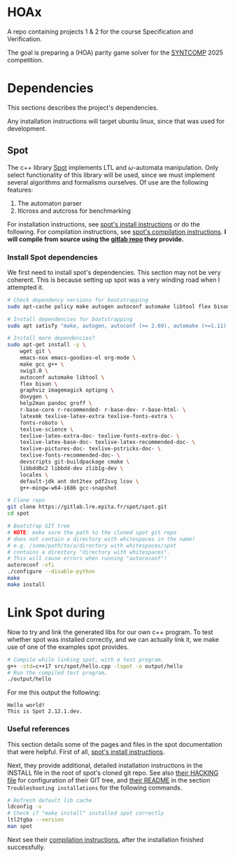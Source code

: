 # HOAx

A repo containing projects 1 & 2 for the course Specification and Verification.

The goal is preparing a (HOA) parity game solver for the [SYNTCOMP](https://www.syntcomp.org/) 2025 competition.

# Dependencies

This sections describes the project's dependencies.

Any installation instructions will target ubuntu linux, since that was used for development.

## Spot

The c++ library [Spot](https://spot.lre.epita.fr/index.html) implements LTL and $\omega$-automata manipulation. Only select functionality of this library will be used, since we must implement several algorithms and formalisms ourselves. Of use are the following features:
1) The automaton parser
2) ltlcross and autcross for benchmarking

For installation instructions, see [spot's install instructions](https://spot.lre.epita.fr/install.html#Debian) or do the following.
For compilation instructions, see [spot's compilation instructions](https://spot.lre.epita.fr/compile.html).
**I will compile from source using the [gitlab repo](https://gitlab.lre.epita.fr/spot/spot) they provide.**

### Install Spot dependencies

We first need to install spot's dependencies. This section may not be very coherent.
This is because setting up spot was a very winding road when I attempted it.

```sh
# Check dependency versions for bootstrapping
sudo apt-cache policy make autogen autoconf automake libtool flex bison emacs groff swig doxygen liblocale-gettext-perl imagemagick python3 ipython3 jupyter graphviz pdf2svg

# Install dependencies for bootstrapping
sudo apt satisfy "make, autogen, autoconf (>= 2.69), automake (>=1.11), libtool (>= 2.4), flex (>= 2.6), bison (>= 3.3), emacs (>= 24), groff (>= 1.20), swig (>= 4.0.1), doxygen (>= 1.4.0), liblocale-gettext-perl, imagemagick, python3 (>= 3.6), ipython3 (>= 2.3), jupyter (>= 4), graphviz, pdf2svg"

# Install more dependencies?
sudo apt-get install -y \
    wget git \
    emacs-nox emacs-goodies-el org-mode \
    make gcc g++ \
    swig3.0 \
    autoconf automake libtool \
    flex bison \
    graphviz imagemagick optipng \
    doxygen \
    help2man pandoc groff \
    r-base-core r-recommended- r-base-dev- r-base-html- \
    latexmk texlive-latex-extra texlive-fonts-extra \
    fonts-roboto \
    texlive-science \
    texlive-latex-extra-doc- texlive-fonts-extra-doc- \
    texlive-latex-base-doc- texlive-latex-recommended-doc- \
    texlive-pictures-doc- texlive-pstricks-doc- \
    texlive-fonts-recommended-doc- \
    devscripts git-buildpackage cmake \
    libbdd0c2 libbdd-dev zlib1g-dev \
    locales \
    default-jdk ant dot2tex pdf2svg lcov \
    g++-mingw-w64-i686 gcc-snapshot

# Clone repo
git clone https://gitlab.lre.epita.fr/spot/spot.git
cd spot

# Bootstrap GIT tree
# NOTE: make sure the path to the cloned spot git repo
# does not contain a directory with whitespaces in the name!
# e.g. /some/path/to/a/directory with whitespaces/spot
# contains a directory "directory with whitespaces".
# This will cause errors when running "autoreconf"!
autoreconf -vfi
./configure --disable-python
make
make install
```

# Link Spot during 

Now to try and link the generated libs for our own c++ program.
To test whether spot was installed correctly, and we can actually link it, we make use of one of the examples spot provides.

```sh
# Compile while linking spot, with a test program.
g++ -std=c++17 src/spot/hello.cpp -lspot -o output/hello
# Run the compiled test program.
./output/hello
```

For me this output the following:

    Hello world!
    This is Spot 2.12.1.dev.

### Useful references

This section details some of the pages and files in the spot documentation that were helpful.
First of all, [spot's install instructions](https://spot.lre.epita.fr/install.html#Debian).

Next, they provide additional, detailed installation instructions in the INSTALL file in the root of spot's cloned git repo. See also [their HACKING file](https://gitlab.lre.epita.fr/spot/spot/-/blob/next/HACKING) for configuration of their GIT tree, and [their README](https://gitlab.lre.epita.fr/spot/spot/-/blob/next/README) in the section `Troubleshooting installations` for the following commands.

```sh
# Refresh default lib cache
ldconfig -v
# Check if "make install" installed spot correctly
ltl2tgba --version
man spot
```

Next see their [compilation instructions](https://spot.lrde.epita.fr/compile.html), after the installation finished successfully.
